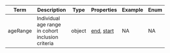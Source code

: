 |Term | Description | Type | Properties | Example | Enum|
| ---| ---| ---| ---| ---| --- |
| ageRange | Individual age range in cohort inclusion criteria | object | [end](./end.md), [start](./start.md) | NA | NA|
